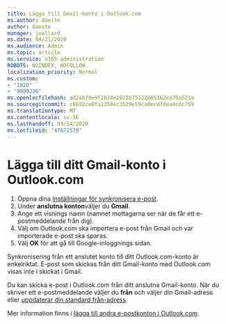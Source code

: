 ```yaml
---
title: Lägga till Gmail-konto i Outlook.com
ms.author: daeite
author: daeite
manager: joallard
ms.date: 04/21/2020
ms.audience: Admin
ms.topic: article
ms.service: o365-administration
ROBOTS: NOINDEX, NOFOLLOW
localization_priority: Normal
ms.custom:
- "1820"
- "9000236"
ms.openlocfilehash: ad2ab70e9f2b34e1921b75122b85162ea70a521a
ms.sourcegitcommit: c6692ce0fa1358ec3529e59ca0ecdfdea4cdc759
ms.translationtype: MT
ms.contentlocale: sv-SE
ms.lasthandoff: 09/14/2020
ms.locfileid: "47672578"
---
```

# <a name="add-your-gmail-account-to-outlookcom"></a>Lägga till ditt Gmail-konto i Outlook.com

1. Öppna dina [Inställningar för synkronisera e-post](https://go.microsoft.com/fwlink/?linkid=875264).
2. Under **anslutna konton**väljer du **Gmail**.
3. Ange ett visnings namn (namnet mottagarna ser när de får ett e-postmeddelande från dig).
4. Välj om Outlook.com ska importera e-post från Gmail och var importerade e-post ska sparas.
5. Välj **OK** för att gå till Google-inloggnings sidan.

Synkronisering från ett anslutet konto till ditt Outlook.com-konto är enkelriktat. E-post som skickas från ditt Gmail-konto med Outlook.com visas inte i skickat i Gmail.

Du kan skicka e-post i Outlook.com från ditt anslutna Gmail-konto. När du skriver ett e-postmeddelande väljer du **från** och väljer din Gmail-adress eller [uppdaterar din standard från-adress](https://go.microsoft.com/fwlink/?linkid=875264).

Mer information finns i [lägga till andra e-postkonton i Outlook.com](https://support.office.com/article/c5224df4-5885-4e79-91ba-523aa743f0ba?wt.mc_id=Office_Outlook_com_Alchemy).